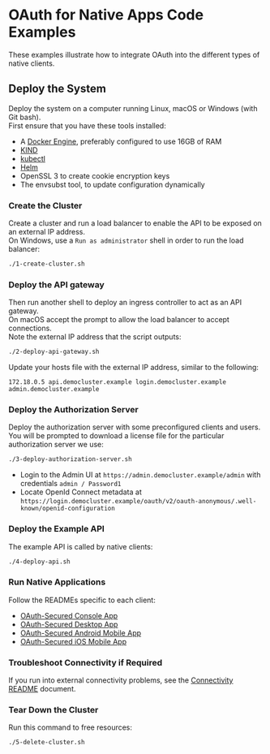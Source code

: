 # OAuth for Native Apps Code Examples

These examples illustrate how to integrate OAuth into the different types of native clients.

## Deploy the System

Deploy the system on a computer running Linux, macOS or Windows (with Git bash).\
First ensure that you have these tools installed:

- A [Docker Engine](https://docs.docker.com/engine/install), preferably configured to use 16GB of RAM
- [KIND](https://kind.sigs.k8s.io/docs/user/quick-start/#installation)
- [kubectl](https://kubernetes.io/docs/tasks/tools)
- [Helm](https://helm.sh/docs/intro/install)
- OpenSSL 3 to create cookie encryption keys
- The envsubst tool, to update configuration dynamically

### Create the Cluster

Create a cluster and run a load balancer to enable the API to be exposed on an external IP address.\
On Windows, use a `Run as administrator` shell in order to run the load balancer:

```bash
./1-create-cluster.sh
```

### Deploy the API gateway

Then run another shell to deploy an ingress controller to act as an API gateway.\
On macOS accept the prompt to allow the load balancer to accept connections.\
Note the external IP address that the script outputs:

```bash
./2-deploy-api-gateway.sh
```

Update your hosts file with the external IP address, similar to the following:

```text
172.18.0.5 api.democluster.example login.democluster.example admin.democluster.example
```

### Deploy the Authorization Server

Deploy the authorization server with some preconfigured clients and users.\
You will be prompted to download a license file for the particular authorization server we use:

```bash
./3-deploy-authorization-server.sh
```

- Login to the Admin UI at `https://admin.democluster.example/admin` with credentials `admin / Password1`
- Locate OpenId Connect metadata at `https://login.democluster.example/oauth/v2/oauth-anonymous/.well-known/openid-configuration`

### Deploy the Example API

The example API is called by native clients:

```bash
./4-deploy-api.sh
```

### Run Native Applications

Follow the READMEs specific to each client:

- [OAuth-Secured Console App](console-app/README.md)
- [OAuth-Secured Desktop App](desktop-app/README.md)
- [OAuth-Secured Android Mobile App](android-app/README.md)
- [OAuth-Secured iOS Mobile App](ios-app/README.md)

### Troubleshoot Connectivity if Required

If you run into external connectivity problems, see the [Connectivity README](../resources/loadbalancer/README.md) document.

### Tear Down the Cluster

Run this command to free resources:

```bash
./5-delete-cluster.sh
```
